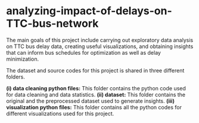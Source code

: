 # analyzing-impact-of-delays-on-TTC-bus-network
The main goals of this project include carrying out exploratory data analysis on TTC bus delay data, creating useful visualizations, and obtaining insights that can inform bus schedules for optimization as well as delay minimization.

The dataset and source codes for this project is shared in three different folders. 

**(i) data cleaning python files:** This folder contains the python code used for data cleaning and data statistics. 
**(ii) dataset:** This folder contains the original and the preprocessed dataset used to generate insights.
**(iii) visualization python files:** This folder contains all the python codes for different visualizations used for this project.
